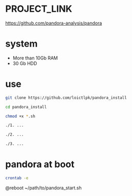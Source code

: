 # PROJECT_LINK
https://github.com/pandora-analysis/pandora

# system
- More than 10Gb RAM
- 30 Gb HDD

# use
```bash
git clone https://github.com/loictlpk/pandora_install

cd pandora_install

chmod +x *.sh

./1. ...

./2. ...

./3. ...

```

# pandora at boot
```bash
crontab -e
```

@reboot ~/path/to/pandora_start.sh
